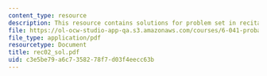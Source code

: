 ```yaml
---
content_type: resource
description: This resource contains solutions for problem set in recitation two.
file: https://ol-ocw-studio-app-qa.s3.amazonaws.com/courses/6-041-probabilistic-systems-analysis-and-applied-probability-spring-2006/c3e5be79a6c7358278f7d03f4eecc63b_rec02_sol.pdf
file_type: application/pdf
resourcetype: Document
title: rec02_sol.pdf
uid: c3e5be79-a6c7-3582-78f7-d03f4eecc63b
---
```

